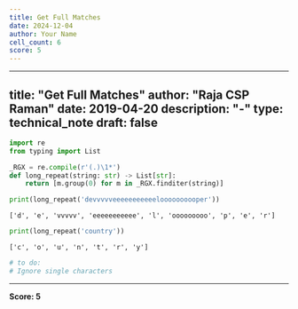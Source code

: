 ```yaml
---
title: Get Full Matches
date: 2024-12-04
author: Your Name
cell_count: 6
score: 5
---
```


---
title: "Get Full Matches"
author: "Raja CSP Raman"
date: 2019-04-20
description: "-"
type: technical_note
draft: false
---

```python
import re
from typing import List
```


```python
_RGX = re.compile(r'(.)\1*')
def long_repeat(string: str) -> List[str]:
    return [m.group(0) for m in _RGX.finditer(string)]
```


```python
print(long_repeat('devvvvveeeeeeeeeeeloooooooooper'))
```

    ['d', 'e', 'vvvvv', 'eeeeeeeeeee', 'l', 'ooooooooo', 'p', 'e', 'r']



```python
print(long_repeat('country'))
```

    ['c', 'o', 'u', 'n', 't', 'r', 'y']



```python
# to do:
# Ignore single characters
```


---
**Score: 5**
